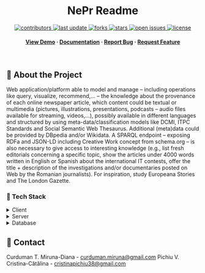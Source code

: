 <!--
Hey, thanks for using the awesome-readme-template template.  
If you have any enhancements, then fork this project and create a pull request 
or just open an issue with the label "enhancement".

Don't forget to give this project a star for additional support ;)
Maybe you can mention me or this repo in the acknowledgements too
-->
<div align="center">
  <h1> NePr Readme </h1>  
  
<!-- Badges -->
<p>
  <a href="https://github.com/Louis3797/awesome-readme-template/graphs/contributors">
    <img src="https://img.shields.io/github/contributors/Louis3797/awesome-readme-template" alt="contributors" />
  </a>
  <a href="">
    <img src="https://img.shields.io/github/last-commit/Louis3797/awesome-readme-template" alt="last update" />
  </a>
  <a href="https://github.com/Louis3797/awesome-readme-template/network/members">
    <img src="https://img.shields.io/github/forks/Louis3797/awesome-readme-template" alt="forks" />
  </a>
  <a href="https://github.com/Louis3797/awesome-readme-template/stargazers">
    <img src="https://img.shields.io/github/stars/Louis3797/awesome-readme-template" alt="stars" />
  </a>
  <a href="https://github.com/Louis3797/awesome-readme-template/issues/">
    <img src="https://img.shields.io/github/issues/Louis3797/awesome-readme-template" alt="open issues" />
  </a>
  <a href="https://github.com/Louis3797/awesome-readme-template/blob/master/LICENSE">
    <img src="https://img.shields.io/github/license/Louis3797/awesome-readme-template.svg" alt="license" />
  </a>
</p>
   
<h4>
    <a href="https://github.com/Louis3797/awesome-readme-template/">View Demo</a>
  <span> · </span>
    <a href="https://github.com/Louis3797/awesome-readme-template">Documentation</a>
  <span> · </span>
    <a href="https://github.com/Louis3797/awesome-readme-template/issues/">Report Bug</a>
  <span> · </span>
    <a href="https://github.com/Louis3797/awesome-readme-template/issues/">Request Feature</a>
  </h4>
</div>

<br />



  

<!-- About the Project -->
## :star2: About the Project
Web application/platform able to model and manage – including operations like query, visualize, recommend,... – the knowledge about the provenance of each online newspaper article, which content could be textual or multimedia (pictures, illustrations, presentations, podcasts – audio files available for streaming, videos,...), possibly available in different languages and structured by using meta-data/classification models like DCMI, ITPC Standards and Social Semantic Web Thesaurus. Additional (meta)data could be provided by DBpedia and/or Wikidata. A SPARQL endpoint – exposing RDFa and JSON-LD including Creative Work concept from schema.org – is also necessary to give access to interesting knowledge (e.g., list fresh editorials concerning a specific topic, show the articles under 4000 words written in English or Spanish about the international IT contests, offer the title + description of the investigations and/or documentaries posted on Web by the Romanian journalists). For inspiration, study Europeana Stories and The London Gazette.


<!-- TechStack -->
### :space_invader: Tech Stack

<details>
  <summary>Client</summary>
  <ul>
    <li><a href="https://angular.dev/">Angular</a></li>
  </ul>
</details>

<details>
  <summary>Server</summary>
  <ul>
    <li><a href="https://flask.palletsprojects.com/en/3.0.x/">Flask</a></li>
  </ul>
</details>

<details>
<summary>Database</summary>
  <ul>
    <li><a href="https://www.postgresql.org/">PostgreSQL</a></li>
  </ul>
</details>

<!-- Contact -->
## :handshake: Contact

Curduman T. Miruna-Diana - curduman.miruna@gmail.com
Pichiu V. Cristina-Cătălina - cristinapichiu38@gmail.com


